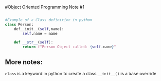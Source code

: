 #Object Oriented Programming Note #1

```python

#Example of a Class definition in python
class Person: 
    def__init__(self,name):
        self.name = name
    
    def __str__(self):
        return f"Person Object called: {self.name}"

```
## More notes: 
```class``` is a keyword in python to create a class
```__init__()``` is a base override
